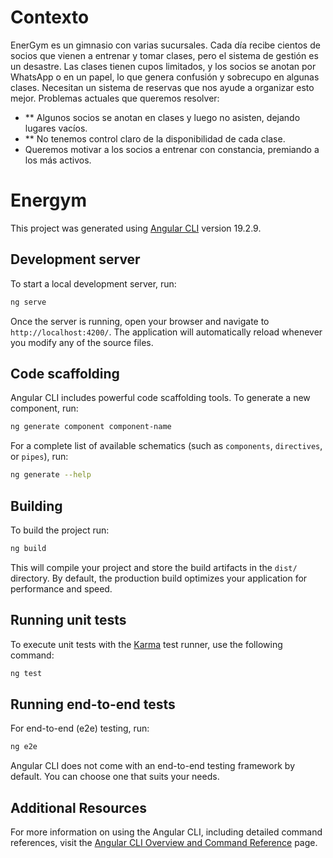 # Contexto
EnerGym es un gimnasio con varias sucursales. Cada día recibe cientos de socios que vienen a entrenar y tomar clases, pero el sistema de gestión es un desastre. Las clases tienen cupos limitados, y los socios se anotan por WhatsApp o en un papel, lo que genera confusión y sobrecupo en algunas clases. Necesitan un sistema de reservas que nos ayude a organizar esto mejor.
Problemas actuales que queremos resolver:
- ** Algunos socios se anotan en clases y luego no asisten, dejando lugares vacíos.
- ** No tenemos control claro de la disponibilidad de cada clase.
- Queremos motivar a los socios a entrenar con constancia, premiando a los más activos.




















# Energym

This project was generated using [Angular CLI](https://github.com/angular/angular-cli) version 19.2.9.

## Development server

To start a local development server, run:

```bash
ng serve
```

Once the server is running, open your browser and navigate to `http://localhost:4200/`. The application will automatically reload whenever you modify any of the source files.

## Code scaffolding

Angular CLI includes powerful code scaffolding tools. To generate a new component, run:

```bash
ng generate component component-name
```

For a complete list of available schematics (such as `components`, `directives`, or `pipes`), run:

```bash
ng generate --help
```

## Building

To build the project run:

```bash
ng build
```

This will compile your project and store the build artifacts in the `dist/` directory. By default, the production build optimizes your application for performance and speed.

## Running unit tests

To execute unit tests with the [Karma](https://karma-runner.github.io) test runner, use the following command:

```bash
ng test
```

## Running end-to-end tests

For end-to-end (e2e) testing, run:

```bash
ng e2e
```

Angular CLI does not come with an end-to-end testing framework by default. You can choose one that suits your needs.

## Additional Resources

For more information on using the Angular CLI, including detailed command references, visit the [Angular CLI Overview and Command Reference](https://angular.dev/tools/cli) page.
